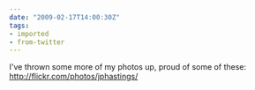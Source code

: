 ```yaml
---
date: "2009-02-17T14:00:30Z"
tags:
- imported
- from-twitter
---
```

I've thrown some more of my photos up, proud of some of these: http://flickr.com/photos/jphastings/
